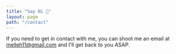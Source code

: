 ```yaml
---
title: "Say Hi 🙋‍"
layout: page
path: "/contact"
---
```


If you need to get in contact with me, you can shoot me an email at [melleh11@gmail.com](mailto:melleh11@gmail.com) and I'll get back to you ASAP.